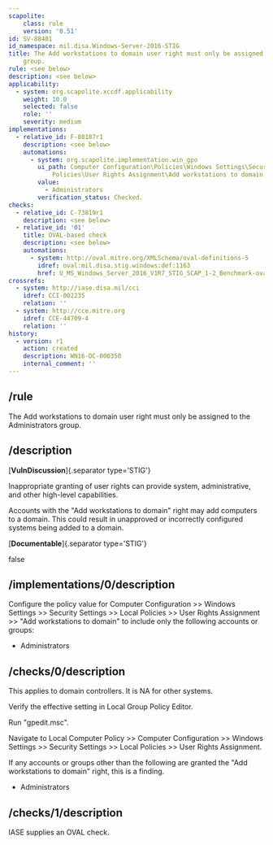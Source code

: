 ```yaml
---
scapolite:
    class: rule
    version: '0.51'
id: SV-88401
id_namespace: mil.disa.Windows-Server-2016-STIG
title: The Add workstations to domain user right must only be assigned to the Administrators
    group.
rule: <see below>
description: <see below>
applicability:
  - system: org.scapolite.xccdf.applicability
    weight: 10.0
    selected: false
    role: ''
    severity: medium
implementations:
  - relative_id: F-80187r1
    description: <see below>
    automations:
      - system: org.scapolite.implementation.win_gpo
        ui_path: Computer Configuration\Policies\Windows Settings\Security Settings\Local
            Policies\User Rights Assignment\Add workstations to domain
        value:
          - Administrators
        verification_status: Checked.
checks:
  - relative_id: C-73819r1
    description: <see below>
  - relative_id: '01'
    title: OVAL-based check
    description: <see below>
    automations:
      - system: http://oval.mitre.org/XMLSchema/oval-definitions-5
        idref: oval:mil.disa.stig.windows:def:1163
        href: U_MS_Windows_Server_2016_V1R7_STIG_SCAP_1-2_Benchmark-oval.xml
crossrefs:
  - system: http://iase.disa.mil/cci
    idref: CCI-002235
    relation: ''
  - system: http://cce.mitre.org
    idref: CCE-44709-4
    relation: ''
history:
  - version: r1
    action: created
    description: WN16-DC-000350
    internal_comment: ''
---
```



## /rule

The Add workstations to domain user right must only be assigned to the Administrators group.

## /description

[**VulnDiscussion**]{.separator type='STIG'}

Inappropriate granting of user rights can provide system, administrative, and other high-level capabilities.

Accounts with the "Add workstations to domain" right may add computers to a domain. This could result in unapproved or incorrectly configured systems being added to a domain.

[**Documentable**]{.separator type='STIG'}

false

## /implementations/0/description

Configure the policy value for Computer Configuration >> Windows Settings >> Security Settings >> Local Policies >> User Rights Assignment >> "Add workstations to domain" to include only the following accounts or groups:

- Administrators

## /checks/0/description

This applies to domain controllers. It is NA for other systems.

Verify the effective setting in Local Group Policy Editor.

Run "gpedit.msc".

Navigate to Local Computer Policy >> Computer Configuration >> Windows Settings >> Security Settings >> Local Policies >> User Rights Assignment.

If any accounts or groups other than the following are granted the "Add workstations to domain" right, this is a finding.

- Administrators

## /checks/1/description

IASE supplies an OVAL check.
